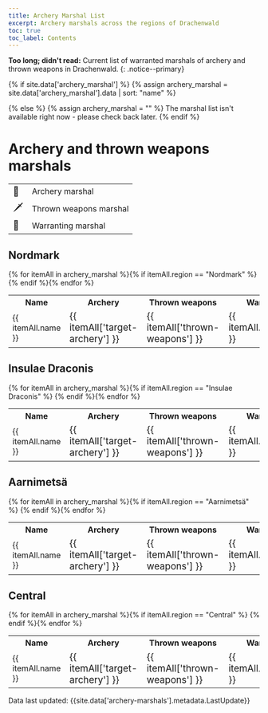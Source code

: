```yaml
---
title: Archery Marshal List 
excerpt: Archery marshals across the regions of Drachenwald
toc: true
toc_label: Contents
---
```


__Too long; didn't read:__ Current list of warranted marshals of archery and thrown weapons in Drachenwald. 
{: .notice--primary}

{% if site.data['archery_marshal'] %}
  {% assign archery_marshal = site.data['archery_marshal'].data | sort: "name" %}

{% else %}
  {% assign archery_marshal = "" %}
  The marshal list isn't available right now - please check back later.
{% endif %}

# Archery and thrown weapons marshals

<table>
  <tr><td style="font-size:14pt">🏹</td><td> Archery marshal</td></tr>
  <tr><td style="font-size:14pt">🗡️</td><td> Thrown weapons marshal</td></tr>
  <tr><td style="font-size:14pt">📜</td><td> Warranting marshal</td></tr>
</table>

## Nordmark

<table>
  <tr><th>Name</th><th>Archery</th><th>Thrown weapons</th><th>Warranting</th></tr>
 {% for itemAll in archery_marshal %}{% if itemAll.region == "Nordmark" %} <tr><td> {{ itemAll.name }} </td><td style="font-size:14pt"> {{ itemAll['target-archery'] }} </td><td style="font-size:14pt"> {{ itemAll['thrown-weapons'] }} </td><td style="font-size:14pt"> {{ itemAll.warranting }} </td></tr> {% endif %}{% endfor %} 
</table>

## Insulae Draconis

<table>
  <tr><th>Name</th><th>Archery</th><th>Thrown weapons</th><th>Warranting</th></tr>
 {% for itemAll in archery_marshal %}{% if itemAll.region == "Insulae Draconis" %} <tr><td> {{ itemAll.name }} </td><td style="font-size:14pt"> {{ itemAll['target-archery'] }} </td><td style="font-size:14pt"> {{ itemAll['thrown-weapons'] }} </td><td style="font-size:14pt"> {{ itemAll.warranting }} </td></tr> {% endif %}{% endfor %} 
</table>

## Aarnimetsä

<table>
  <tr><th>Name</th><th>Archery</th><th>Thrown weapons</th><th>Warranting</th></tr>
 {% for itemAll in archery_marshal %}{% if itemAll.region == "Aarnimetsä" %} <tr><td> {{ itemAll.name }} </td><td style="font-size:14pt"> {{ itemAll['target-archery'] }} </td><td style="font-size:14pt"> {{ itemAll['thrown-weapons'] }} </td><td style="font-size:14pt"> {{ itemAll.warranting }} </td></tr> {% endif %}{% endfor %} 
</table>


## Central

<table>
  <tr><th>Name</th><th>Archery</th><th>Thrown weapons</th><th>Warranting</th></tr>
 {% for itemAll in archery_marshal %}{% if itemAll.region == "Central" %} <tr><td> {{ itemAll.name }} </td><td style="font-size:14pt"> {{ itemAll['target-archery'] }} </td><td style="font-size:14pt"> {{ itemAll['thrown-weapons'] }} </td><td style="font-size:14pt"> {{ itemAll.warranting }} </td></tr> {% endif %}{% endfor %} 
</table>


Data last updated: {{site.data['archery-marshals'].metadata.LastUpdate}}
